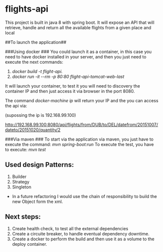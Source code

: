 # flights-api
This project is built in java 8 with spring boot. It will expose an API that will retrieve, handle and return all the available flights from a given place and local 

##To launch the application##

###Using docker ###
You could launch it as a container, in this case you need to have docker installed in your server, 
and then you just need to execute the next commands:

1. *docker build -t flight-api.*
2. *docker run -it --rm -p 80:80 flight-api-tomcat-web-last*

It will launch your container, to test it  you will need to discovery the container IP and then just access it via browser in the port 8080.

The command *docker-machine ip* will return your IP and the you can access the api via:

(supossing the ip is 192.168.99.100)

http://192.168.99.100:8080/api/flights/from/DUB/to/DEL/datefrom/20151007/dateto/20151020/quantity/2

###Via maven ###
To start via the application via maven, you just have to execute the command: *mvn spring-boot:run*
To execute the test, you have to execute: *mvn test*

## Used design Patterns: ##
1. Builder
2. Strategy
3. Singleton
- In a future refactoring I would use the chain of responsibility to build the new Object form the xml.

## Next steps:
1. Create health check, to test all the external dependencies
2. Create a circuite breaker, to handle eventual dependency downtime.
3. Create a docker to perform the build and then use it as a volume to the deploy container.



